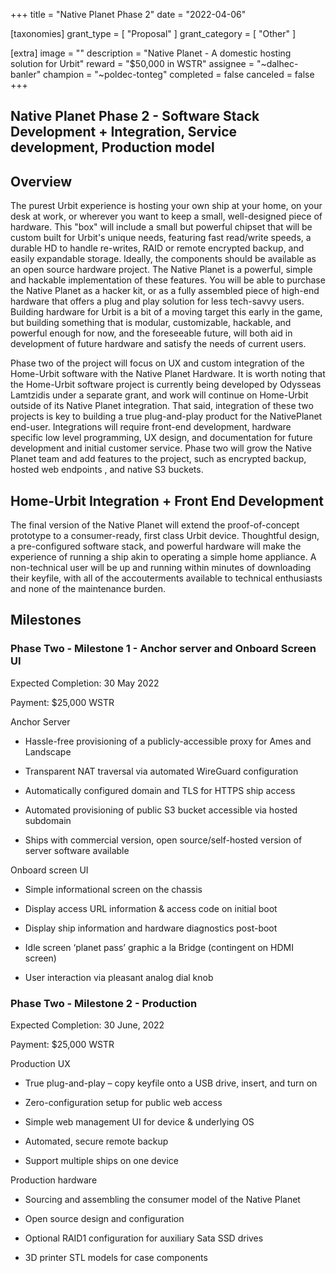 +++
title = "Native Planet Phase 2"
date = "2022-04-06"

[taxonomies]
grant_type = [ "Proposal" ]
grant_category = [ "Other" ]

[extra]
image = ""
description = "Native Planet - A domestic hosting solution for Urbit"
reward = "$50,000 in WSTR"
assignee = "~dalhec-banler"
champion = "~poldec-tonteg"
completed = false
canceled = false
+++

## Native Planet Phase 2 - Software Stack Development + Integration, Service development, Production model

## Overview

The purest Urbit experience is hosting your own ship at your home, on your desk at work, or wherever you want to keep a small, well-designed piece of hardware. This "box" will include a small but powerful chipset that will be custom built for Urbit's unique needs, featuring fast read/write speeds, a durable HD to handle re-writes, RAID or remote encrypted backup, and easily expandable storage. Ideally, the components should be available as an open source hardware project. The Native Planet is a powerful, simple and hackable implementation of these features. You will be able to purchase the Native Planet as a hacker kit, or as a fully assembled piece of high-end hardware that offers a plug and play solution for less tech-savvy users. Building hardware for Urbit is a bit of a moving target this early in the game, but building something that is modular, customizable, hackable, and powerful enough for now, and the foreseeable future, will both aid in development of future hardware and satisfy the needs of current users.

Phase two of the project will focus on UX and custom integration of the Home-Urbit software with the Native Planet Hardware. It is worth noting that the Home-Urbit software project is currently being developed by Odysseas Lamtzidis under a separate grant, and work will continue on Home-Urbit outside of its Native Planet integration. That said, integration of these two projects is key to building a true plug-and-play product for the NativePlanet end-user. Integrations will require front-end development, hardware specific low level programming, UX design, and documentation for future development and initial customer service. Phase two will grow the Native Planet team and add features to the project, such as encrypted backup, hosted web endpoints , and native S3 buckets.

## Home-Urbit Integration + Front End Development

The final version of the Native Planet will extend the proof-of-concept prototype to a consumer-ready, first class Urbit device. Thoughtful design, a pre-configured software stack, and powerful hardware will make the experience of running a ship akin to operating a simple home appliance. A non-technical user will be up and running within minutes of downloading their keyfile, with all of the accouterments available to technical enthusiasts and none of the maintenance burden.

## Milestones

### Phase Two - Milestone 1 - Anchor server and Onboard Screen UI

Expected Completion: 30 May 2022

Payment: $25,000 WSTR

Anchor Server

- Hassle-free provisioning of a publicly-accessible proxy for Ames and Landscape

- Transparent NAT traversal via automated WireGuard configuration

- Automatically configured domain and TLS for HTTPS ship access

- Automated provisioning of public S3 bucket accessible via hosted subdomain

- Ships with commercial version, open source/self-hosted version of server software available

Onboard screen UI

- Simple informational screen on the chassis

- Display access URL information & access code on initial boot

- Display ship information and hardware diagnostics post-boot

- Idle screen ‘planet pass’ graphic a la Bridge (contingent on HDMI screen)

- User interaction via pleasant analog dial knob

### Phase Two - Milestone 2 - Production

Expected Completion: 30 June, 2022

Payment: $25,000 WSTR

Production UX

- True plug-and-play – copy keyfile onto a USB drive, insert, and turn on

- Zero-configuration setup for public web access

- Simple web management UI for device & underlying OS

- Automated, secure remote backup

- Support multiple ships on one device

Production hardware

- Sourcing and assembling the consumer model of the Native Planet

- Open source design and configuration

- Optional RAID1 configuration for auxiliary Sata SSD drives

- 3D printer STL models for case components
